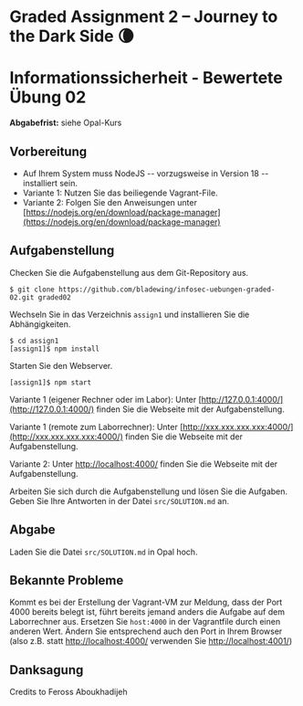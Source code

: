 # Graded Assignment 2 – Journey to the Dark Side 🌘

# Informationssicherheit - Bewertete Übung 02

**Abgabefrist:** siehe Opal-Kurs

## Vorbereitung

- Auf Ihrem System muss NodeJS -- vorzugsweise in Version 18 -- installiert sein.
- Variante 1: Nutzen Sie das beiliegende Vagrant-File.
- Variante 2: Folgen Sie den Anweisungen unter [https://nodejs.org/en/download/package-manager](https://nodejs.org/en/download/package-manager)

## Aufgabenstellung

Checken Sie die Aufgabenstellung aus dem Git-Repository aus.

```console
$ git clone https://github.com/bladewing/infosec-uebungen-graded-02.git graded02
```

Wechseln Sie in das Verzeichnis `assign1` und installieren Sie die Abhängigkeiten.

```console
$ cd assign1
[assign1]$ npm install
```

Starten Sie den Webserver.

```console
[assign1]$ npm start
```

Variante 1 (eigener Rechner oder im Labor): Unter [http://127.0.0.1:4000/](http://127.0.0.1:4000/) finden Sie die Webseite mit der Aufgabenstellung.

Variante 1 (remote zum Laborrechner): Unter [http://xxx.xxx.xxx.xxx:4000/](http://xxx.xxx.xxx.xxx:4000/) finden Sie die Webseite mit der Aufgabenstellung.

Variante 2: Unter [http://localhost:4000/](http://localhost:4000/) finden Sie die Webseite mit der Aufgabenstellung.

Arbeiten Sie sich durch die Aufgabenstellung und lösen Sie die Aufgaben. Geben Sie Ihre Antworten in der Datei `src/SOLUTION.md` an.

## Abgabe

Laden Sie die Datei `src/SOLUTION.md` in Opal hoch.

## Bekannte Probleme

Kommt es bei der Erstellung der Vagrant-VM zur Meldung, dass der Port 4000 bereits belegt ist, führt bereits jemand anders die Aufgabe auf dem Laborrechner aus. Ersetzen Sie ```host:4000``` in der Vagrantfile durch einen anderen Wert. Ändern Sie entsprechend auch den Port in Ihrem Browser (also z.B. statt [http://localhost:4000/](http://localhost:4000/) verwenden Sie [http://localhost:4001/](http://localhost:4000/))

## Danksagung

Credits to Feross Aboukhadijeh
